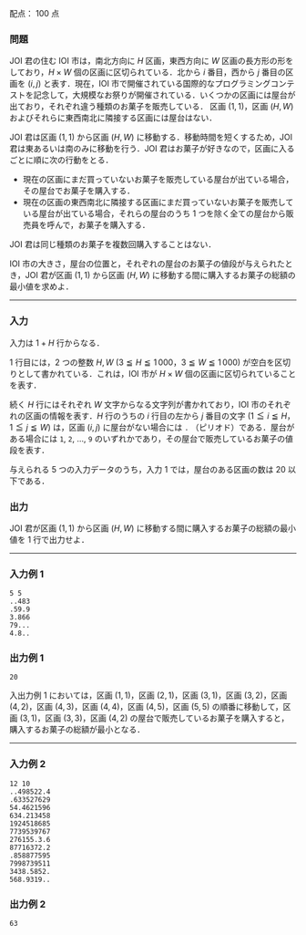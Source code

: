 配点： $100$ 点

### 問題

JOI 君の住む IOI 市は，南北方向に $H$ 区画，東西方向に $W$ 区画の長方形の形をしており，$H \times W$ 個の区画に区切られている．北から $i$ 番目，西から $j$ 番目の区画を $(i, j)$ と表す．現在，IOI 市で開催されている国際的なプログラミングコンテストを記念して，大規模なお祭りが開催されている．いくつかの区画には屋台が出ており，それぞれ違う種類のお菓子を販売している． 区画 $(1, 1)$，区画 $(H, W)$ およびそれらに東西南北に隣接する区画には屋台はない．

JOI 君は区画 $(1, 1)$ から区画 $(H, W)$ に移動する．移動時間を短くするため，JOI 君は東あるいは南のみに移動を行う．JOI 君はお菓子が好きなので，区画に入るごとに順に次の行動をとる．

- 現在の区画にまだ買っていないお菓子を販売している屋台が出ている場合，その屋台でお菓子を購入する．
- 現在の区画の東西南北に隣接する区画にまだ買っていないお菓子を販売している屋台が出ている場合，それらの屋台のうち $1$ つを除く全ての屋台から販売員を呼んで，お菓子を購入する．

JOI 君は同じ種類のお菓子を複数回購入することはない．

IOI 市の大きさ，屋台の位置と，それぞれの屋台のお菓子の値段が与えられたとき，JOI 君が区画 $(1, 1)$ から区画 $(H, W)$ に移動する間に購入するお菓子の総額の最小値を求めよ．

---

### 入力

入力は $1 + H$ 行からなる．

$1$ 行目には，$2$ つの整数 $H, W$ ($3 \leqq H \leqq 1\,000$，$3 \leqq W \leqq 1\,000$) が空白を区切りとして書かれている．これは，IOI 市が $H \times W$ 個の区画に区切られていることを表す．

続く $H$ 行にはそれぞれ $W$ 文字からなる文字列が書かれており，IOI 市のそれぞれの区画の情報を表す．$H$ 行のうちの $i$ 行目の左から $j$ 番目の文字 ($1 \leqq i \leqq H$，$1 \leqq j \leqq W$) は，区画 $(i, j)$ に屋台がない場合には `.` （ピリオド）である．屋台がある場合には `1`, `2`, $\ldots$, `9` のいずれかであり，その屋台で販売しているお菓子の値段を表す．

与えられる $5$ つの入力データのうち，入力 $1$ では，屋台のある区画の数は $20$ 以下である．

### 出力

JOI 君が区画 $(1, 1)$ から区画 $(H, W)$ に移動する間に購入するお菓子の総額の最小値を $1$ 行で出力せよ．

---

### 入力例 1

~~~
5 5
..483
.59.9
3.866
79...
4.8..
~~~

### 出力例 1

~~~
20
~~~

入出力例 $1$ においては，区画 $(1, 1)$，区画 $(2, 1)$，区画 $(3, 1)$，区画 $(3, 2)$，区画 $(4, 2)$，区画 $(4, 3)$，区画 $(4, 4)$，区画 $(4, 5)$，区画 $(5, 5)$ の順番に移動して，区画 $(3, 1)$，区画 $(3, 3)$，区画 $(4, 2)$ の屋台で販売しているお菓子を購入すると，購入するお菓子の総額が最小となる．

---

### 入力例 2

~~~
12 10
..498522.4
.633527629
54.4621596
634.213458
1924518685
7739539767
276155.3.6
87716372.2
.858877595
7998739511
3438.5852.
568.9319..
~~~

### 出力例 2

~~~
63
~~~
